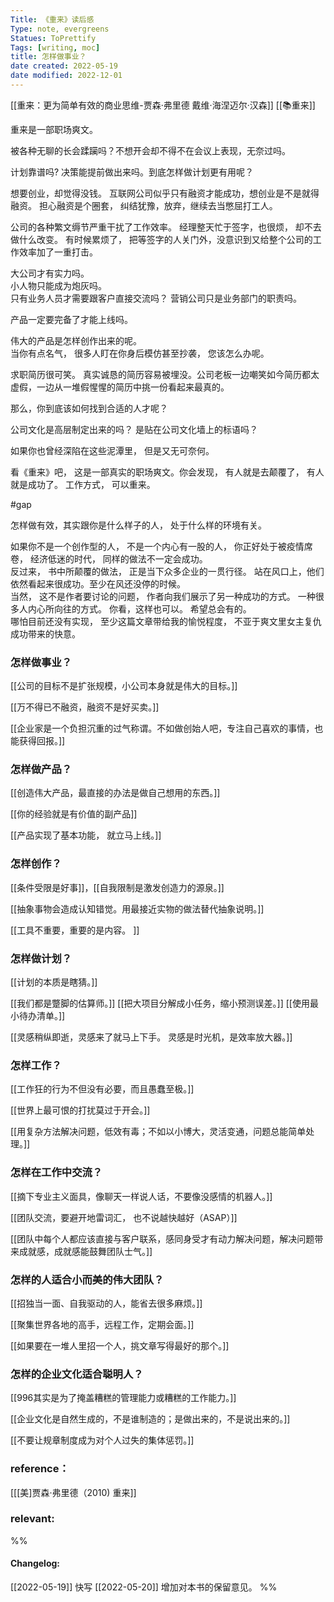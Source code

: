 ```yaml
---
Title: 《重来》读后感 
Type: note, evergreens
Statues: ToPrettify 
Tags: [writing, moc]
title: 怎样做事业？
date created: 2022-05-19
date modified: 2022-12-01
---
```


[[重来：更为简单有效的商业思维-贾森·弗里德 戴维·海涅迈尔·汉森]]
[[📚重来]]

重来是一部职场爽文。

被各种无聊的长会蹂躏吗？不想开会却不得不在会议上表现，无奈过吗。

计划靠谱吗? 决策能提前做出来吗。到底怎样做计划更有用呢？

想要创业，却觉得没钱。 互联网公司似乎只有融资才能成功，想创业是不是就得融资。 担心融资是个圈套， 纠结犹豫，放弃，继续去当憋屈打工人。

公司的各种繁文缛节严重干扰了工作效率。 经理整天忙于签字，也很烦， 却不去做什么改变。 有时候累烦了， 把等签字的人关门外，没意识到又给整个公司的工作效率加了一重打击。

大公司才有实力吗。  
小人物只能成为炮灰吗。  
只有业务人员才需要跟客户直接交流吗？ 营销公司只是业务部门的职责吗。

产品一定要完备了才能上线吗。

伟大的产品是怎样创作出来的呢。  
当你有点名气， 很多人盯在你身后模仿甚至抄袭， 您该怎么办呢。

求职简历很可笑。 真实诚恳的简历容易被埋没。公司老板一边嘲笑如今简历都太虚假，一边从一堆假惺惺的简历中挑一份看起来最真的。  

那么，你到底该如何找到合适的人才呢？

公司文化是高层制定出来的吗？ 是贴在公司文化墙上的标语吗？

如果你也曾经深陷在这些泥潭里， 但是又无可奈何。

 看《重来》吧， 这是一部真实的职场爽文。你会发现， 有人就是去颠覆了， 有人就是成功了。 工作方式， 可以重来。

#gap

怎样做有效，其实跟你是什么样子的人， 处于什么样的环境有关。

如果你不是一个创作型的人， 不是一个内心有一股的人， 你正好处于被疫情席卷， 经济低迷的时代， 同样的做法不一定会成功。  
反过来， 书中所颠覆的做法， 正是当下众多企业的一贯行径。 站在风口上，他们依然看起来很成功。至少在风还没停的时候。  
当然， 这不是作者要讨论的问题， 作者向我们展示了另一种成功的方式。 一种很多人内心所向往的方式。 你看，这样也可以。 希望总会有的。  
哪怕目前还没有实现， 至少这篇文章带给我的愉悦程度， 不亚于爽文里女主复仇成功带来的快意。

### 怎样做事业？

[[公司的目标不是扩张规模，小公司本身就是伟大的目标。]]

[[万不得已不融资，融资不是好买卖。]]

[[企业家是一个负担沉重的过气称谓。不如做创始人吧，专注自己喜欢的事情，也能获得回报。]]

### 怎样做产品？

[[创造伟大产品，最直接的办法是做自己想用的东西。]]

[[你的经验就是有价值的副产品]]

[[产品实现了基本功能， 就立马上线。]]

### 怎样创作？

[[条件受限是好事]]，[[自我限制是激发创造力的源泉。]]

[[抽象事物会造成认知错觉。用最接近实物的做法替代抽象说明。]]

[[工具不重要，重要的是内容。 ]]

### 怎样做计划？

[[计划的本质是瞎猜。]]

[[我们都是蹩脚的估算师。]] [[把大项目分解成小任务，缩小预测误差。]] [[使用最小待办清单。]]

[[灵感稍纵即逝，灵感来了就马上下手。 灵感是时光机，是效率放大器。]]

### 怎样工作？

[[工作狂的行为不但没有必要，而且愚蠢至极。]]

[[世界上最可恨的打扰莫过于开会。]]

[[用复杂方法解决问题，低效有毒；不如以小博大，灵活变通，问题总能简单处理。]]

### 怎样在工作中交流？

[[摘下专业主义面具，像聊天一样说人话，不要像没感情的机器人。]]

[[团队交流，要避开地雷词汇， 也不说越快越好（ASAP）]]

[[团队中每个人都应该直接与客户联系，感同身受才有动力解决问题，解决问题带来成就感，成就感能鼓舞团队士气。]]

### 怎样的人适合小而美的伟大团队？

[[招独当一面、自我驱动的人，能省去很多麻烦。]]

[[聚集世界各地的高手，远程工作，定期会面。]]

[[如果要在一堆人里招一个人，挑文章写得最好的那个。]]

### 怎样的企业文化适合聪明人？

[[996其实是为了掩盖糟糕的管理能力或糟糕的工作能力。]]

[[企业文化是自然生成的，不是谁制造的；是做出来的，不是说出来的。]]

[[不要让规章制度成为对个人过失的集体惩罚。]]

### reference：

[[[美]贾森·弗里德（2010) 重来]]

### relevant:

%%

#### Changelog:

[[2022-05-19]] 快写
[[2022-05-20]] 增加对本书的保留意见。
%%
